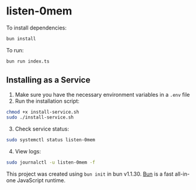 # listen-0mem

To install dependencies:

```bash
bun install
```

To run:

```bash
bun run index.ts
```

## Installing as a Service

1. Make sure you have the necessary environment variables in a `.env` file
2. Run the installation script:

```bash
chmod +x install-service.sh
sudo ./install-service.sh
```

3. Check service status:

```bash
sudo systemctl status listen-0mem
```

4. View logs:

```bash
sudo journalctl -u listen-0mem -f
```

This project was created using `bun init` in bun v1.1.30. [Bun](https://bun.sh) is a fast all-in-one JavaScript runtime.
